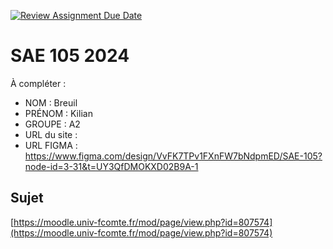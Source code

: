 [![Review Assignment Due Date](https://classroom.github.com/assets/deadline-readme-button-22041afd0340ce965d47ae6ef1cefeee28c7c493a6346c4f15d667ab976d596c.svg)](https://classroom.github.com/a/DNce7fkr)
# SAE 105 2024

À compléter :

- NOM : Breuil
- PRÉNOM : Kilian
- GROUPE : A2
- URL du site :
- URL FIGMA : https://www.figma.com/design/VvFK7TPv1FXnFW7bNdpmED/SAE-105?node-id=3-31&t=UY3QfDMOKXD02B9A-1

## Sujet

[https://moodle.univ-fcomte.fr/mod/page/view.php?id=807574](https://moodle.univ-fcomte.fr/mod/page/view.php?id=807574)
